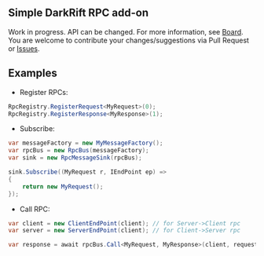 ﻿Simple DarkRift RPC add-on
---

Work in progress. API can be changed. For more information, see [Board](https://github.com/alexmalyutindev/darkrift-rpc/projects/1). <br>
You are welcome to contribute your changes/suggestions via Pull Request or [Issues](https://github.com/alexmalyutindev/darkrift-rpc/issues/new).

Examples
---
- Register RPCs:
```c#
RpcRegistry.RegisterRequest<MyRequest>(0);
RpcRegistry.RegisterResponse<MyResponse>(1);
```
- Subscribe:
```c#
var messageFactory = new MyMessageFactory();
var rpcBus = new RpcBus(messageFactory);
var sink = new RpcMessageSink(rpcBus);

sink.Subscribe((MyRequest r, IEndPoint ep) =>
{
    return new MyRequest();
});
```
- Call RPC:
```c#
var client = new ClientEndPoint(client); // for Server->Client rpc
var server = new ServerEndPoint(client); // for Client->Server rpc

var response = await rpcBus.Call<MyRequest, MyResponse>(client, request);
```
